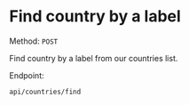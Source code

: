 # Find country by a label

Method: <code>POST</code>

Find country by a label from our countries list.

Endpoint:

```
api/countries/find
```
